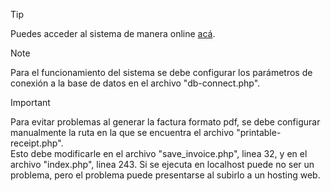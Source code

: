 >[!TIP]
>Puedes acceder al sistema de manera online [acá](https://generador-facturas-demo.000webhostapp.com/).

>[!NOTE]
>Para el funcionamiento del sistema se debe configurar los parámetros de conexión a la base de datos en el archivo "db-connect.php".

>[!IMPORTANT]
>Para evitar problemas al generar la factura formato pdf, se debe configurar manualmente la ruta en la que se encuentra el archivo "printable-receipt.php".</br>
>Esto debe modificarle en el archivo "save_invoice.php", linea 32, y en el archivo "index.php", linea 243. Si se ejecuta en localhost puede no ser un problema, pero el problema puede presentarse al subirlo a un hosting web.
